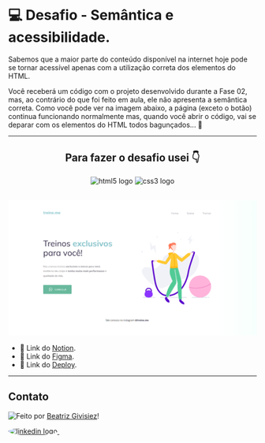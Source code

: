 # 💻 Desafio - Semântica e acessibilidade.

Sabemos que a maior parte do conteúdo disponível na internet hoje pode se tornar acessível apenas com a utilização correta dos elementos do HTML.

Você receberá um código com o projeto desenvolvido durante a Fase 02, mas, ao contrário do que foi feito em aula, ele não apresenta a semântica correta. Como você pode ver na imagem abaixo, a página (exceto o botão) continua funcionando normalmente mas, quando você abrir o código, vai se deparar com os elementos do HTML todos bagunçados... 👀
<hr/>

<h2 align="center"> Para fazer o desafio usei 👇</h2>
<div align="center">
  <img src="https://cdn.jsdelivr.net/gh/devicons/devicon/icons/html5/html5-original.svg" height="40" width="52" alt="html5 logo"  />
  <img src="https://cdn.jsdelivr.net/gh/devicons/devicon/icons/css3/css3-original.svg" height="40" width="52" alt="css3 logo"  />
</div>
<br/>

![Bug 02](./desafio01.png "Bug 02")


- 🚀 Link do [Notion](https://efficient-sloth-d85.notion.site/Iniciante-Corrigindo-bugs-02-300452b6901e4197b7c6fd291a280acf).<br/>
- 🚀 Link do [Figma](https://www.figma.com/file/rkDOHGPwwFtBNqEdHSuQPd/Projeto-02---Explorer?node-id=0%3A1).<br/>
- 🚀 Link do [Deploy](https://rocketseat-explorer-bug02.vercel.app/).<br/>


---

## Contato

<img align="left" src="https://avatars.githubusercontent.com/BeatrizGivisiez?size=100">

Feito por [Beatriz Givisiez](https://github.com/BeatrizGivisiez)!

<a href="https://www.linkedin.com/in/beatriz-givisiez/" target="_blank">
    <img style="border-radius:50%;" src="https://raw.githubusercontent.com/maurodesouza/profile-readme-generator/master/src/assets/icons/social/linkedin/default.svg" width="52" height="40" alt="linkedin logo"  />
  </a>&nbsp;
